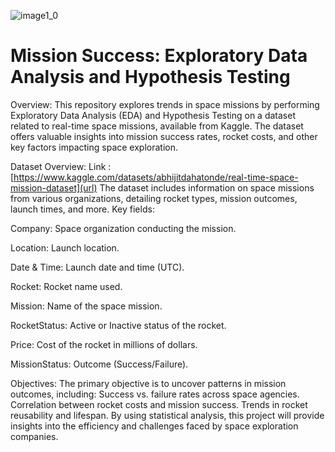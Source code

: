 

![image1_0](https://github.com/user-attachments/assets/0a513790-c425-455e-a7f2-7d9ab4537fb4)



# Mission Success: Exploratory Data Analysis and Hypothesis Testing


Overview:
This repository explores trends in space missions by performing Exploratory Data Analysis (EDA) and Hypothesis Testing on a dataset related to real-time space missions, available from Kaggle. The dataset offers valuable insights into mission success rates, rocket costs, and other key factors impacting space exploration.

Dataset Overview:
Link : [https://www.kaggle.com/datasets/abhijitdahatonde/real-time-space-mission-dataset](url)
The dataset includes information on space missions from various organizations, detailing rocket types, mission outcomes, launch times, and more. Key fields:

Company: Space organization conducting the mission.

Location: Launch location.

Date & Time: Launch date and time (UTC).

Rocket: Rocket name used.

Mission: Name of the space mission.

RocketStatus: Active or Inactive status of the rocket.

Price: Cost of the rocket in millions of dollars.

MissionStatus: Outcome (Success/Failure).


Objectives:
The primary objective is to uncover patterns in mission outcomes, including:
Success vs. failure rates across space agencies.
Correlation between rocket costs and mission success.
Trends in rocket reusability and lifespan.
By using statistical analysis, this project will provide insights into the efficiency and challenges faced by space exploration companies.
